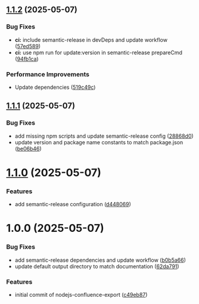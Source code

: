 ## [1.1.2](https://github.com/aashari/nodejs-confluence-export/compare/v1.1.1...v1.1.2) (2025-05-07)


### Bug Fixes

* **ci:** include semantic-release in devDeps and update workflow ([57ed589](https://github.com/aashari/nodejs-confluence-export/commit/57ed589d5986a04fa0bc32a2f9bb8ad45e45916f))
* **ci:** use npm run for update:version in semantic-release prepareCmd ([94fb1ca](https://github.com/aashari/nodejs-confluence-export/commit/94fb1caa56e691a41f9f3b00e13c1309cfd104ed))


### Performance Improvements

* Update dependencies ([519c49c](https://github.com/aashari/nodejs-confluence-export/commit/519c49c8efad862f9d5cdc7d288089952c5b0b36))

## [1.1.1](https://github.com/aashari/nodejs-confluence-export/compare/v1.1.0...v1.1.1) (2025-05-07)


### Bug Fixes

* add missing npm scripts and update semantic-release config ([28868d0](https://github.com/aashari/nodejs-confluence-export/commit/28868d0c2751f0f8c12dc874181e05bd650dee2c))
* update version and package name constants to match package.json ([be06b46](https://github.com/aashari/nodejs-confluence-export/commit/be06b46a857e96f69b3c6ff9f2074386e71e2cb1))

# [1.1.0](https://github.com/aashari/nodejs-confluence-export/compare/v1.0.0...v1.1.0) (2025-05-07)


### Features

* add semantic-release configuration ([d448069](https://github.com/aashari/nodejs-confluence-export/commit/d4480690f0a1f79a2e64f31c1ede46376188ce73))

# 1.0.0 (2025-05-07)


### Bug Fixes

* add semantic-release dependencies and update workflow ([b0b5a66](https://github.com/aashari/nodejs-confluence-export/commit/b0b5a66695f0066daacf7f2ab3c1d03f939b6962))
* update default output directory to match documentation ([62da791](https://github.com/aashari/nodejs-confluence-export/commit/62da791d5e8add3df1d2a75a6ca27c79f3fb9f36))


### Features

* initial commit of nodejs-confluence-export ([c49eb87](https://github.com/aashari/nodejs-confluence-export/commit/c49eb8787d7ba47c3764ff37a874ec481e26d694))
